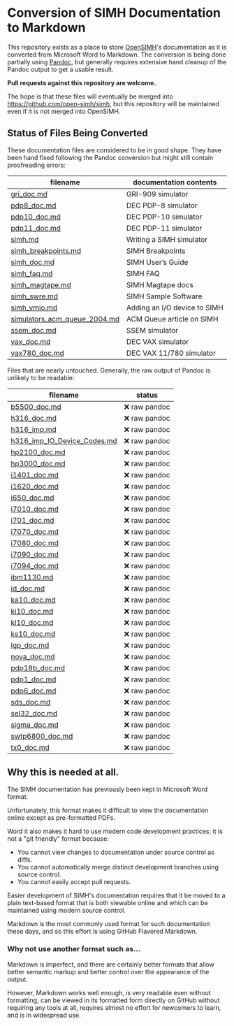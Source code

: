 # Conversion of SIMH Documentation to Markdown

This repository exists as a place to store
[OpenSIMH](https://opensimh.org)'s documentation as it is converted
from Microsoft Word to Markdown. The conversion is being done
partially using [Pandoc](https://pandoc.org), but generally requires
extensive hand cleanup of the Pandoc output to get a usable result.

**Pull requests against this repository are welcome.**

The hope is that these files will eventually be merged into
<https://github.com/open-simh/simh>, but this repository will be
maintained even if it is not merged into OpenSIMH.

## Status of Files Being Converted

These documentation files are considered to be in good shape. They
have been hand fixed following the Pandoc conversion but might still
contain proofreading errors:

| filename                      | documentation contents          |
|-------------------------------|---------------------------------|
| [gri_doc.md](docs/gri_doc.md) | GRI-909 simulator |
| [pdp8_doc.md](docs/pdp8_doc.md) | DEC PDP-8 simulator |
| [pdp10_doc.md](docs/pdp10_doc.md) | DEC PDP-10 simulator |
| [pdp11_doc.md](docs/pdp11_doc.md) | DEC PDP-11 simulator |
| [simh.md](docs/simh.md)         | Writing a SIMH simulator |
| [simh_breakpoints.md](docs/simh_breakpoints.md) | SIMH Breakpoints |
| [simh_doc.md](docs/simh_doc.md) | SIMH User’s Guide |
| [simh_faq.md](docs/simh_faq.md) | SIMH FAQ |
| [simh_magtape.md](docs/simh_magtape.md) | SIMH Magtape docs |
| [simh_swre.md](docs/simh_swre.md) | SIMH Sample Software |
| [simh_vmio.md](docs/simh_vmio.md) | Adding an I/O device to SIMH |
| [simulators_acm_queue_2004.md](docs/simulators_acm_queue_2004.md) | ACM Queue article on SIMH |
| [ssem_doc.md](docs/ssem_doc.md) | SSEM simulator |
| [vax_doc.md](docs/vax_doc.md) | DEC VAX simulator |
| [vax780_doc.md](docs/vax780_doc.md) | DEC VAX 11/780 simulator |

Files that are nearly untouched. Generally, the raw output of Pandoc
is unlikely to be readable:

| filename                          | status        |
|-----------------------------------|---------------|
| [b5500_doc.md](docs/b5500_doc.md) | ❌ raw pandoc |
| [h316_doc.md](docs/h316_doc.md)   | ❌ raw pandoc |
| [h316_imp.md](docs/h316_imp.md)   | ❌ raw pandoc |
| [h316_imp_IO_Device_Codes.md](docs/h316_imp_IO_Device_Codes.md) | ❌ raw pandoc |
| [hp2100_doc.md](docs/hp2100_doc.md)     | ❌ raw pandoc |
| [hp3000_doc.md](docs/hp3000_doc.md)     | ❌ raw pandoc |
| [i1401_doc.md](docs/i1401_doc.md)       | ❌ raw pandoc |
| [i1620_doc.md](docs/i1620_doc.md)       | ❌ raw pandoc |
| [i650_doc.md](docs/i650_doc.md)         | ❌ raw pandoc |
| [i7010_doc.md](docs/i7010_doc.md)       | ❌ raw pandoc |
| [i701_doc.md](docs/i701_doc.md)         | ❌ raw pandoc |
| [i7070_doc.md](docs/i7070_doc.md)       | ❌ raw pandoc |
| [i7080_doc.md](docs/i7080_doc.md)       | ❌ raw pandoc |
| [i7090_doc.md](docs/i7090_doc.md)       | ❌ raw pandoc |
| [i7094_doc.md](docs/i7094_doc.md)       | ❌ raw pandoc |
| [ibm1130.md](docs/ibm1130.md)           | ❌ raw pandoc |
| [id_doc.md](docs/id_doc.md)             | ❌ raw pandoc |
| [ka10_doc.md](docs/ka10_doc.md)         | ❌ raw pandoc |
| [ki10_doc.md](docs/ki10_doc.md)         | ❌ raw pandoc |
| [kl10_doc.md](docs/kl10_doc.md)         | ❌ raw pandoc |
| [ks10_doc.md](docs/ks10_doc.md)         | ❌ raw pandoc |
| [lgp_doc.md](docs/lgp_doc.md)           | ❌ raw pandoc |
| [nova_doc.md](docs/nova_doc.md)         | ❌ raw pandoc |
| [pdp18b_doc.md](docs/pdp18b_doc.md)     | ❌ raw pandoc |
| [pdp1_doc.md](docs/pdp1_doc.md)         | ❌ raw pandoc |
| [pdp6_doc.md](docs/pdp6_doc.md)         | ❌ raw pandoc |
| [sds_doc.md](docs/sds_doc.md)           | ❌ raw pandoc |
| [sel32_doc.md](docs/sel32_doc.md)       | ❌ raw pandoc |
| [sigma_doc.md](docs/sigma_doc.md)       | ❌ raw pandoc |
| [swtp6800_doc.md](docs/swtp6800_doc.md) | ❌ raw pandoc |
| [tx0_doc.md](docs/tx0_doc.md)           | ❌ raw pandoc |


## Why this is needed at all.

The SIMH documentation has previously been kept in Microsoft Word
format.

Unfortunately, this format makes it difficult to view the
documentation online except as pre-formatted PDFs.

Word it also makes it hard to use modern code development practices;
it is not a "git friendly" format because:

- You cannot view changes to documentation under source control as
  diffs.
- You cannot automatically merge distinct development branches using
  source control.
- You cannot easily accept pull requests.

Easier development of SIMH's documentation requires that it be moved
to a plain text-based format that is both viewable online and which
can be maintained using modern source control.

Markdown is the most commonly used format for such documentation these
days, and so this effort is using GitHub Flavored Markdown.

### Why not use another format such as...

Markdown is imperfect, and there are certainly better formats that
allow better semantic markup and better control over the appearance of
the output.

However, Markdown works well enough, is very readable even without
formatting, can be viewed in its formatted form directly on GitHub
without requiring any tools at all, requires almost no effort for
newcomers to learn, and is in widespread use.
